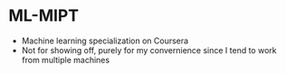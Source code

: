 # ML-MIPT
- Machine learning specialization on Coursera
- Not for showing off, purely for my convernience since I tend to work from multiple machines 
